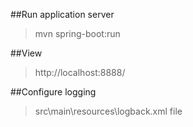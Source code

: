 ##Run application server 
>mvn spring-boot:run 

##View
>http://localhost:8888/

##Configure logging 
>src\main\resources\logback.xml file
